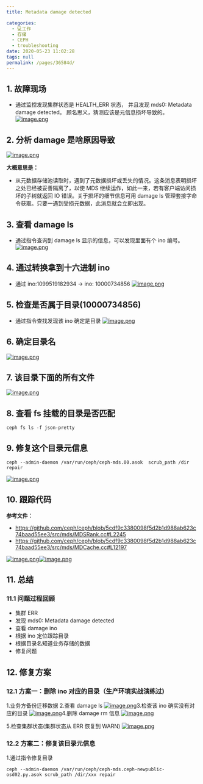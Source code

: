 ```yaml
---
title: Metadata damage detected

categories: 
  - 💻工作
  - 存储
  - CEPH
  - troubleshooting
date: 2020-05-23 11:02:28
tags: null
permalink: /pages/36584d/
---
```


## 1. 故障现场

- 通过监控发现集群状态是 HEALTH_ERR 状态， 并且发现 mds0: Metadata damage detected。 顾名思义，猜测应该是元信息损坏导致的。 [![image.png](https://camo.githubusercontent.com/6286efebac7a7dacb10f8a3021fee6ca0c8bfc1d/68747470733a2f2f75706c6f61642d696d616765732e6a69616e7368752e696f2f75706c6f61645f696d616765732f323039393230312d333061626636643437623963666164662e706e673f696d6167654d6f6772322f6175746f2d6f7269656e742f7374726970253743696d61676556696577322f322f772f31323430)](https://camo.githubusercontent.com/6286efebac7a7dacb10f8a3021fee6ca0c8bfc1d/68747470733a2f2f75706c6f61642d696d616765732e6a69616e7368752e696f2f75706c6f61645f696d616765732f323039393230312d333061626636643437623963666164662e706e673f696d6167654d6f6772322f6175746f2d6f7269656e742f7374726970253743696d61676556696577322f322f772f31323430)

## 2. 分析 damage 是啥原因导致

[![image.png](https://camo.githubusercontent.com/55edd8da7d9df5deeb29bae5aadb63ca766ab3fc/68747470733a2f2f75706c6f61642d696d616765732e6a69616e7368752e696f2f75706c6f61645f696d616765732f323039393230312d383661383263353665393663623363622e706e673f696d6167654d6f6772322f6175746f2d6f7269656e742f7374726970253743696d61676556696577322f322f772f31323430)](https://camo.githubusercontent.com/55edd8da7d9df5deeb29bae5aadb63ca766ab3fc/68747470733a2f2f75706c6f61642d696d616765732e6a69616e7368752e696f2f75706c6f61645f696d616765732f323039393230312d383661383263353665393663623363622e706e673f696d6167654d6f6772322f6175746f2d6f7269656e742f7374726970253743696d61676556696577322f322f772f31323430)

**大概意思是：**

- 从元数据存储池读取时，遇到了元数据损坏或丢失的情况。这条消息表明损坏之处已经被妥善隔离了，以使 MDS 继续运作，如此一来，若有客户端访问损坏的子树就返回 IO 错误。关于损坏的细节信息可用 damage ls 管理套接字命令获取。只要一遇到受损元数据，此消息就会立即出现。

## 3. 查看 damage ls

- 通过指令查询到 damage ls 显示的信息，可以发现里面有个 ino 编号。 [![image.png](https://camo.githubusercontent.com/0a3af6ec4e95cc210f5918d63e61bf274d6548f2/68747470733a2f2f75706c6f61642d696d616765732e6a69616e7368752e696f2f75706c6f61645f696d616765732f323039393230312d666662366162643732613862333138312e706e673f696d6167654d6f6772322f6175746f2d6f7269656e742f7374726970253743696d61676556696577322f322f772f31323430)](https://camo.githubusercontent.com/0a3af6ec4e95cc210f5918d63e61bf274d6548f2/68747470733a2f2f75706c6f61642d696d616765732e6a69616e7368752e696f2f75706c6f61645f696d616765732f323039393230312d666662366162643732613862333138312e706e673f696d6167654d6f6772322f6175746f2d6f7269656e742f7374726970253743696d61676556696577322f322f772f31323430)

## 4. 通过转换拿到十六进制 ino

- 通过 ino:1099519182934 -> ino: 10000734856 [![image.png](https://camo.githubusercontent.com/9ee23173b4514b1b5aef411ac3b309119f3fbc88/68747470733a2f2f75706c6f61642d696d616765732e6a69616e7368752e696f2f75706c6f61645f696d616765732f323039393230312d323535393532393566383065396534632e706e673f696d6167654d6f6772322f6175746f2d6f7269656e742f7374726970253743696d61676556696577322f322f772f31323430)](https://camo.githubusercontent.com/9ee23173b4514b1b5aef411ac3b309119f3fbc88/68747470733a2f2f75706c6f61642d696d616765732e6a69616e7368752e696f2f75706c6f61645f696d616765732f323039393230312d323535393532393566383065396534632e706e673f696d6167654d6f6772322f6175746f2d6f7269656e742f7374726970253743696d61676556696577322f322f772f31323430)

## 5. 检查是否属于目录(10000734856)

- 通过指令查找发现该 ino 确定是目录 [![image.png](https://camo.githubusercontent.com/5db8b7eb6f7530e7fe736922e947410ecfe32746/68747470733a2f2f75706c6f61642d696d616765732e6a69616e7368752e696f2f75706c6f61645f696d616765732f323039393230312d303039306538663131323734326533332e706e673f696d6167654d6f6772322f6175746f2d6f7269656e742f7374726970253743696d61676556696577322f322f772f31323430)](https://camo.githubusercontent.com/5db8b7eb6f7530e7fe736922e947410ecfe32746/68747470733a2f2f75706c6f61642d696d616765732e6a69616e7368752e696f2f75706c6f61645f696d616765732f323039393230312d303039306538663131323734326533332e706e673f696d6167654d6f6772322f6175746f2d6f7269656e742f7374726970253743696d61676556696577322f322f772f31323430)

## 6. 确定目录名

[![image.png](https://camo.githubusercontent.com/81f9c6ba9062737fdba1871dd82437cdc3178d9a/68747470733a2f2f75706c6f61642d696d616765732e6a69616e7368752e696f2f75706c6f61645f696d616765732f323039393230312d313036396335623139383732313766662e706e673f696d6167654d6f6772322f6175746f2d6f7269656e742f7374726970253743696d61676556696577322f322f772f31323430)](https://camo.githubusercontent.com/81f9c6ba9062737fdba1871dd82437cdc3178d9a/68747470733a2f2f75706c6f61642d696d616765732e6a69616e7368752e696f2f75706c6f61645f696d616765732f323039393230312d313036396335623139383732313766662e706e673f696d6167654d6f6772322f6175746f2d6f7269656e742f7374726970253743696d61676556696577322f322f772f31323430)

## 7. 该目录下面的所有文件

[![image.png](https://camo.githubusercontent.com/d33ad51dd15e5361720b312a55ab1f24992524cd/68747470733a2f2f75706c6f61642d696d616765732e6a69616e7368752e696f2f75706c6f61645f696d616765732f323039393230312d383865653336613335343733393561362e706e673f696d6167654d6f6772322f6175746f2d6f7269656e742f7374726970253743696d61676556696577322f322f772f31323430)](https://camo.githubusercontent.com/d33ad51dd15e5361720b312a55ab1f24992524cd/68747470733a2f2f75706c6f61642d696d616765732e6a69616e7368752e696f2f75706c6f61645f696d616765732f323039393230312d383865653336613335343733393561362e706e673f696d6167654d6f6772322f6175746f2d6f7269656e742f7374726970253743696d61676556696577322f322f772f31323430)

## 8. 查看 fs 挂载的目录是否匹配

```plain
ceph fs ls -f json-pretty
```

## 9. 修复这个目录元信息

```plain
ceph --admin-daemon /var/run/ceph/ceph-mds.00.asok  scrub_path /dir repair
```

[![image.png](https://camo.githubusercontent.com/501c2e06738e8814047da61a5d39b6c90cb7150e/68747470733a2f2f75706c6f61642d696d616765732e6a69616e7368752e696f2f75706c6f61645f696d616765732f323039393230312d313564346135613264373736646162622e706e673f696d6167654d6f6772322f6175746f2d6f7269656e742f7374726970253743696d61676556696577322f322f772f31323430)](https://camo.githubusercontent.com/501c2e06738e8814047da61a5d39b6c90cb7150e/68747470733a2f2f75706c6f61642d696d616765732e6a69616e7368752e696f2f75706c6f61645f696d616765732f323039393230312d313564346135613264373736646162622e706e673f696d6167654d6f6772322f6175746f2d6f7269656e742f7374726970253743696d61676556696577322f322f772f31323430)

## 10. 跟踪代码

**参考文件：**

- https://github.com/ceph/ceph/blob/5cdf9c3380098f5d2b1d988ab623c74baad55ee3/src/mds/MDSRank.cc#L2245
- https://github.com/ceph/ceph/blob/5cdf9c3380098f5d2b1d988ab623c74baad55ee3/src/mds/MDCache.cc#L12197

[![image.png](https://camo.githubusercontent.com/8dc0db0c416cf04adb7061a21d6225a848ed66d3/68747470733a2f2f75706c6f61642d696d616765732e6a69616e7368752e696f2f75706c6f61645f696d616765732f323039393230312d363337363639376438323438623730662e706e673f696d6167654d6f6772322f6175746f2d6f7269656e742f7374726970253743696d61676556696577322f322f772f31323430)](https://camo.githubusercontent.com/8dc0db0c416cf04adb7061a21d6225a848ed66d3/68747470733a2f2f75706c6f61642d696d616765732e6a69616e7368752e696f2f75706c6f61645f696d616765732f323039393230312d363337363639376438323438623730662e706e673f696d6167654d6f6772322f6175746f2d6f7269656e742f7374726970253743696d61676556696577322f322f772f31323430)[![image.png](https://camo.githubusercontent.com/229338421b416e79bfec5195b63f96a45ed43466/68747470733a2f2f75706c6f61642d696d616765732e6a69616e7368752e696f2f75706c6f61645f696d616765732f323039393230312d363135383061623662323839326231632e706e673f696d6167654d6f6772322f6175746f2d6f7269656e742f7374726970253743696d61676556696577322f322f772f31323430)](https://camo.githubusercontent.com/229338421b416e79bfec5195b63f96a45ed43466/68747470733a2f2f75706c6f61642d696d616765732e6a69616e7368752e696f2f75706c6f61645f696d616765732f323039393230312d363135383061623662323839326231632e706e673f696d6167654d6f6772322f6175746f2d6f7269656e742f7374726970253743696d61676556696577322f322f772f31323430)

## 11. 总结

### 11.1 问题过程回顾

- 集群 ERR
- 发现 mds0: Metadata damage detected
- 查看 damage ino
- 根据 ino 定位跟踪目录
- 根据目录名知道业务存储的数据
- 修复问题

## 12. 修复方案

### 12.1 方案一：删除 ino 对应的目录（生产环境实战演练过)

1.业务方备份迁移数据 2.查看 damage ls [![image.png](https://camo.githubusercontent.com/dde5bafa1f821a9cbef87395bc3c2f25476eba77/68747470733a2f2f75706c6f61642d696d616765732e6a69616e7368752e696f2f75706c6f61645f696d616765732f323039393230312d366636613063663339643934613764392e706e673f696d6167654d6f6772322f6175746f2d6f7269656e742f7374726970253743696d61676556696577322f322f772f31323430)](https://camo.githubusercontent.com/dde5bafa1f821a9cbef87395bc3c2f25476eba77/68747470733a2f2f75706c6f61642d696d616765732e6a69616e7368752e696f2f75706c6f61645f696d616765732f323039393230312d366636613063663339643934613764392e706e673f696d6167654d6f6772322f6175746f2d6f7269656e742f7374726970253743696d61676556696577322f322f772f31323430)3.检查该 ino 确实没有对应的目录 [![image.png](https://camo.githubusercontent.com/6567b413826a8283e6bd473256330d5c42d424d5/68747470733a2f2f75706c6f61642d696d616765732e6a69616e7368752e696f2f75706c6f61645f696d616765732f323039393230312d623630353038346431303361363665612e706e673f696d6167654d6f6772322f6175746f2d6f7269656e742f7374726970253743696d61676556696577322f322f772f31323430)](https://camo.githubusercontent.com/6567b413826a8283e6bd473256330d5c42d424d5/68747470733a2f2f75706c6f61642d696d616765732e6a69616e7368752e696f2f75706c6f61645f696d616765732f323039393230312d623630353038346431303361363665612e706e673f696d6167654d6f6772322f6175746f2d6f7269656e742f7374726970253743696d61676556696577322f322f772f31323430)4.删除 damage rm 信息 [![image.png](https://camo.githubusercontent.com/3324fe445f707cc79502082a0b74df8738f6a2f8/68747470733a2f2f75706c6f61642d696d616765732e6a69616e7368752e696f2f75706c6f61645f696d616765732f323039393230312d613266653464346531613533353031662e706e673f696d6167654d6f6772322f6175746f2d6f7269656e742f7374726970253743696d61676556696577322f322f772f31323430)](https://camo.githubusercontent.com/3324fe445f707cc79502082a0b74df8738f6a2f8/68747470733a2f2f75706c6f61642d696d616765732e6a69616e7368752e696f2f75706c6f61645f696d616765732f323039393230312d613266653464346531613533353031662e706e673f696d6167654d6f6772322f6175746f2d6f7269656e742f7374726970253743696d61676556696577322f322f772f31323430)

5.检查集群状态(集群状态从 ERR 恢复到 WARN) [![image.png](https://camo.githubusercontent.com/a8ba2173f5880e0ee8a5aac5511219a3a79b52de/68747470733a2f2f75706c6f61642d696d616765732e6a69616e7368752e696f2f75706c6f61645f696d616765732f323039393230312d653064323435643835653635373339362e706e673f696d6167654d6f6772322f6175746f2d6f7269656e742f7374726970253743696d61676556696577322f322f772f31323430)](https://camo.githubusercontent.com/a8ba2173f5880e0ee8a5aac5511219a3a79b52de/68747470733a2f2f75706c6f61642d696d616765732e6a69616e7368752e696f2f75706c6f61645f696d616765732f323039393230312d653064323435643835653635373339362e706e673f696d6167654d6f6772322f6175746f2d6f7269656e742f7374726970253743696d61676556696577322f322f772f31323430)

### 12.2 方案二：修复该目录元信息

1.通过指令修复目录

```plain
ceph --admin-daemon /var/run/ceph/ceph-mds.ceph-newpublic-osd02.py.asok scrub_path /dir/xxx repair
```
